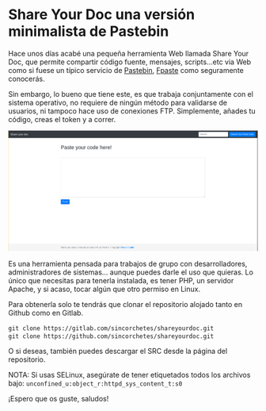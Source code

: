 # Share Your Doc una versión minimalista de Pastebin
Hace unos días acabé una pequeña herramienta Web llamada Share Your Doc, que permite compartir código fuente, mensajes, scripts...etc via Web como si fuese un típico servicio de [Pastebin](http://pastebin.com?target=blank), [Fpaste](http://fpaste.org) como seguramente conocerás. 

Sin embargo, lo bueno que tiene este, es que trabaja conjuntamente con el sistema operativo, no requiere de ningún método para validarse de usuarios, ni tampoco hace uso de conexiones FTP. Simplemente, añades tu código, creas el token y a correr.

![](screenshot.png)

Es una herramienta pensada para trabajos de grupo con desarrolladores, administradores de sistemas... aunque puedes darle el uso que quieras. Lo único que necesitas para tenerla instalada, es tener PHP, un servidor Apache, y si acaso, tocar algún que otro permiso en Linux.

Para obtenerla solo te tendrás que clonar el repositorio alojado tanto en Github como en Gitlab.

```
git clone https://gitlab.com/sincorchetes/shareyourdoc.git
git clone https://github.com/sincorchetes/shareyourdoc.git
```

O si deseas, también puedes descargar el SRC desde la página del repositorio.

NOTA: Si usas SELinux, asegúrate de tener etiquetados todos los archivos bajo: `unconfined_u:object_r:httpd_sys_content_t:s0`

¡Espero que os guste, saludos!